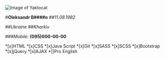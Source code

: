
![Image of Yaktocat](https://octodex.github.com/images/yaktocat.png)

#**Oleksandr B####o**
##*11.08.1982*

##*Ukraine*
##*Kharkiv*

###*Mobile*: **(095)000-00-00**

*[x]HTML
*[x]CSS
*[x]Java Script
*[x]Git
*[x]SASS
*[x]SCSS
*[x]Bootstrap
*[x]jQuery
*[x]AJAX
*[]Pro English


